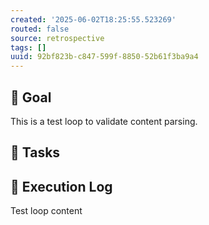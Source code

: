 ```yaml
---
created: '2025-06-02T18:25:55.523269'
routed: false
source: retrospective
tags: []
uuid: 92bf823b-c847-599f-8850-52b61f3ba9a4
---
```


## 🎯 Goal
This is a test loop to validate content parsing.

## 🔧 Tasks

## 🧾 Execution Log

Test loop content